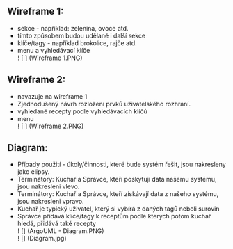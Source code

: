 ## Wireframe 1:
- sekce - například: zelenina, ovoce atd.
- tímto způsobem budou udělané i další sekce
- klíče/tagy - například brokolice, rajče atd.
- menu a vyhledávací klíče                                                                                                                                                         
! [ ] (Wireframe 1.PNG)

## Wireframe 2:
- navazuje na wireframe 1
- Zjednodušený návrh rozložení prvků uživatelského rozhraní.
- vyhledané recepty podle vyhledávacích klíčů
- menu                                                                                                                                                                             
! [ ] (Wireframe 2.PNG)

## Diagram:
- Případy použití - úkoly/činnosti, které bude systém řešit, jsou nakresleny jako elipsy.
- Terminátory: Kuchař a Správce, kteří poskytují data našemu systému, jsou nakresleni vlevo.
- Terminátory: Kuchař a Správce, kteří získávají data z našeho systému, jsou nakresleni vpravo.
- Kuchař je typický uživatel, který si vybírá z daných tagů neboli surovin
- Správce přidává klíče/tagy k receptům podle kterých potom kuchař hledá, přidává také recepty                                                                                     
! [] (ArgoUML - Diagram.PNG)                                                                                                                                             
! [] (Diagram.jpg)
